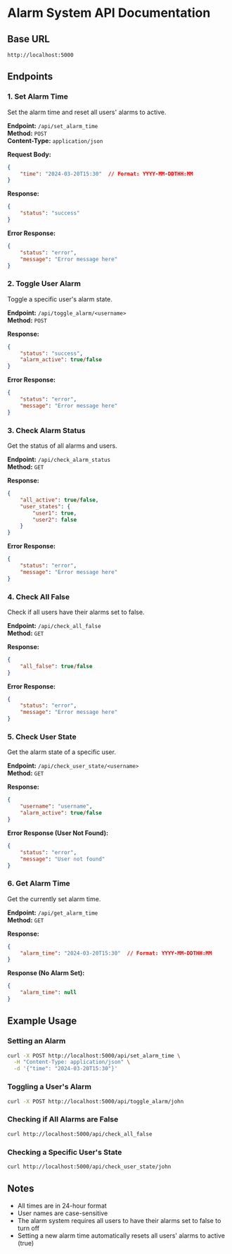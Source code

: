 # Alarm System API Documentation

## Base URL
```
http://localhost:5000
```

## Endpoints

### 1. Set Alarm Time
Set the alarm time and reset all users' alarms to active.

**Endpoint:** `/api/set_alarm_time`  
**Method:** `POST`  
**Content-Type:** `application/json`

**Request Body:**
```json
{
    "time": "2024-03-20T15:30"  // Format: YYYY-MM-DDTHH:MM
}
```

**Response:**
```json
{
    "status": "success"
}
```

**Error Response:**
```json
{
    "status": "error",
    "message": "Error message here"
}
```

### 2. Toggle User Alarm
Toggle a specific user's alarm state.

**Endpoint:** `/api/toggle_alarm/<username>`  
**Method:** `POST`

**Response:**
```json
{
    "status": "success",
    "alarm_active": true/false
}
```

**Error Response:**
```json
{
    "status": "error",
    "message": "Error message here"
}
```

### 3. Check Alarm Status
Get the status of all alarms and users.

**Endpoint:** `/api/check_alarm_status`  
**Method:** `GET`

**Response:**
```json
{
    "all_active": true/false,
    "user_states": {
        "user1": true,
        "user2": false
    }
}
```

**Error Response:**
```json
{
    "status": "error",
    "message": "Error message here"
}
```

### 4. Check All False
Check if all users have their alarms set to false.

**Endpoint:** `/api/check_all_false`  
**Method:** `GET`

**Response:**
```json
{
    "all_false": true/false
}
```

**Error Response:**
```json
{
    "status": "error",
    "message": "Error message here"
}
```

### 5. Check User State
Get the alarm state of a specific user.

**Endpoint:** `/api/check_user_state/<username>`  
**Method:** `GET`

**Response:**
```json
{
    "username": "username",
    "alarm_active": true/false
}
```

**Error Response (User Not Found):**
```json
{
    "status": "error",
    "message": "User not found"
}
```

### 6. Get Alarm Time
Get the currently set alarm time.

**Endpoint:** `/api/get_alarm_time`  
**Method:** `GET`

**Response:**
```json
{
    "alarm_time": "2024-03-20T15:30"  // Format: YYYY-MM-DDTHH:MM
}
```

**Response (No Alarm Set):**
```json
{
    "alarm_time": null
}
```

## Example Usage

### Setting an Alarm
```bash
curl -X POST http://localhost:5000/api/set_alarm_time \
  -H "Content-Type: application/json" \
  -d '{"time": "2024-03-20T15:30"}'
```

### Toggling a User's Alarm
```bash
curl -X POST http://localhost:5000/api/toggle_alarm/john
```

### Checking if All Alarms are False
```bash
curl http://localhost:5000/api/check_all_false
```

### Checking a Specific User's State
```bash
curl http://localhost:5000/api/check_user_state/john
```

## Notes
- All times are in 24-hour format
- User names are case-sensitive
- The alarm system requires all users to have their alarms set to false to turn off
- Setting a new alarm time automatically resets all users' alarms to active (true) 